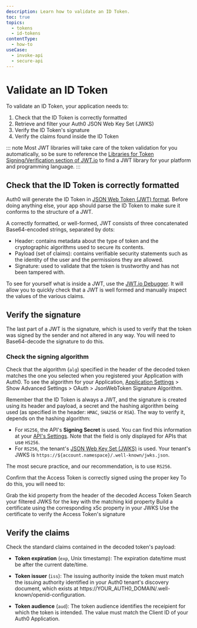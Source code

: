 ```yaml
---
description: Learn how to validate an ID Token.
toc: true
topics:
  - tokens
  - id-tokens
contentType:
  - how-to
useCase:
  - invoke-api
  - secure-api
---
```

# Validate an ID Token

To validate an ID Token, your application needs to:

1. Check that the ID Token is correctly formatted
2. Retrieve and filter your Auth0 JSON Web Key Set (JWKS)
3. Verify the ID Token's signature
4. Verify the claims found inside the ID Token

::: note
Most JWT libraries will take care of the token validation for you automatically, so be sure to reference the [Libraries for Token Signing/Verification section of JWT.io](https://jwt.io/#libraries-io) to find a JWT library for your platform and programming language.
:::


## Check that the ID Token is correctly formatted

Auth0 will generate the ID Token in [JSON Web Token (JWT) format](https://auth0.com/docs/jwt#what-is-the-json-web-token-structure-). Before doing anything else, your app should parse the ID Token to make sure it conforms to the structure of a JWT.

A correctly formatted, or well-formed, JWT consists of three concatenated Base64-encoded strings, separated by dots: 

* Header: contains metadata about the type of token and the cryptographic algorithms used to secure its contents.
* Payload (set of claims): contains verifiable security statements such as the identity of the user and the permissions they are allowed.
* Signature: used to validate that the token is trustworthy and has not been tampered with.

To see for yourself what is inside a JWT, use the [JWT.io Debugger](https://jwt.io/#debugger). It will allow you to quickly check that a JWT is well formed and manually inspect the values of the various claims.

## Verify the signature

The last part of a JWT is the signature, which is used to verify that the token was signed by the sender and not altered in any way. You will need to Base64-decode the signature to do this.

### Check the signing algorithm

Check that the algorithm (`alg`) specified in the header of the decoded token matches the one you selected when you registered your Application with Auth0. To see the algorithm for your Application, [Application Settings](${manage_url}/#/applications/${account.clientId}/settings) > Show Advanced Settings > OAuth > JsonWebToken Signature Algorithm.

Remember that the ID Token is always a JWT, and the signature is created using its header and payload, a secret and the hashing algorithm being used (as specified in the header: `HMAC`, `SHA256` or `RSA`). The way to verify it, depends on the hashing algorithm:

- For `HS256`, the API's __Signing Secret__ is used. You can find this information at your [API's Settings](${manage_url}/#/apis). Note that the field is only displayed for APIs that use `HS256`.
- For `RS256`, the tenant's [JSON Web Key Set (JWKS)](/jwks) is used. Your tenant's JWKS is `https://${account.namespace}/.well-known/jwks.json`.

The most secure practice, and our recommendation, is to use `RS256`.








Confirm that the Access Token is correctly signed using the proper key
To do this, you will need to:

Grab the kid property from the header of the decoded Access Token
Search your filtered JWKS for the key with the matching kid property
Build a certificate using the corresponding x5c property in your JWKS
Use the certificate to verify the Access Token's signature


## Verify the claims

Check the standard claims contained in the decoded token's payload:

- **Token expiration** (`exp`, Unix timestamp): The expiration date/time must be after the current date/time.

- **Token issuer** (`iss`): The issuing authority inside the token must match the issuing authority identified in your Auth0 tenant's discovery document, which exists at https://YOUR_AUTH0_DOMAIN/.well-known/openid-configuration.

- **Token audience** (`aud`): The token audience identifies the receipient for which the token is intended. The value must match the Client ID of your Auth0 Application.
